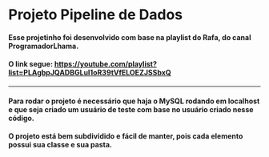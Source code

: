 # Projeto Pipeline de Dados
#### Esse projetinho foi desenvolvido com base na playlist do Rafa, do canal ProgramadorLhama. 
#### O link segue: <https://youtube.com/playlist?list=PLAgbpJQADBGLuI1oR39tVfELOEZJSSbxQ>

--------------------------------------------------------------------------------------

#### Para rodar o projeto é necessário que haja o MySQL rodando em localhost e que seja criado um usuário de teste com base no usuário criado nesse código.

#### O projeto está bem subdividido e fácil de manter, pois cada elemento possui sua classe e sua pasta.
